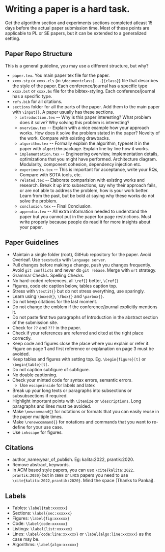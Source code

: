 # Writing a paper is a hard task. 

Get the algorithm section and experiments sections completed atleast 15 days before the actual paper submission time. Most of these points are applicable to PL or SE papers, but it can be extended to a generalized setting. 

## Paper Repo Structure

This is a general guideline, you may use a different structure, but why?

- `paper.tex`. You main paper tex file for the paper.
- `xxxx.sty` or `xxxx.cls` (in `\documentclass[...]{class}`) file that describes the style of the paper. Each conference/journal has a specific type
- `xxxx.bst` or `xxxx.bs` file for the bibtex-styling. Each conference/journal has a specific type.
- `refs.bib` for all citations.
- `sections` folder for all the parts of the paper. Add them to the main paper with `\input{}`. A paper usually has these sections. 
    -   `introduction.tex` -- Why is this paper interesting? What problem does it solve? Why solving this problem is interesting? 
    -   `overview.tex` -- Explain with a nice example how your approach works. How does it solve the problem stated in the paper? Novelty of the work. Compare with existing drawbacks. 
    -   `algorithm.tex` -- Formally explain the algorithm, typeset it in the paper with `algorithm` package. Explain line by line how it works.
    -   `implementation.tex` -- Engineering overview, implementation details, optimizations that you might have performed. Architecture diagram. Modularity, component cohesion, dependency injection etc.
    -   `experiments.tex` -- This is important for acceptance, write your RQs, Compare with SOTA tools, etc.
    -   `related.tex` -- Elaborate comparision with existing works and research. Break it up into subsections, say why their approach fails, or are not able to address the problem, how is your work better. Learn from the past, but be bold at saying why these works do not solve the problem. 
    -   `conclusion.tex` -- Final Conclusion.
    -   `appendix.tex` -- All extra information needed to understand the paper but you cannot put in the paper for page restrictions. Must write properly because people do read it for more insights about your paper.

## Paper Guidelines

- Maintain a single folder (root), GitHub repository for the paper. Avoid Overleaf. Use `texstudio` with `language server`. 
- Pull changes before making a change, push you changes frequently. Avoid `git conflicts` and never do `git rebase`. Merge with `ort` strategy. 
- Grammar Checks. Spelling Checks.
- No hard-coded references, all `\ref{}` better, `\Cref{}`
- Figures, code etc caption below, tables caption top.
- Stress with `\textit{}` but do not stress everything, use sparingly.
- Learn using `\boxed{}`, `\fbox{}` and `\parbox{}`.
- Do not keep citations for the last moment.
- Do not change the emblem if the conference/journal explicitly mentions it.
- Do not paste first two paragraphs of Introduction in the abstract section of the submission site.
- Check for `??` and `???` in the paper.
- Check if your references are referred and cited at the right place correctly. 
- Keep code and figures close the place where you explain or refer it. Figure on page 1 and first reference or explanation on page 3 must be avoided.
- Keep tables and figures with setting top. Eg. `\begin{figure}[t]` or `\begin{table}[t]`. 
- Do not caption subfigure of subfigure.
- No double captioning.
- Check your minted code for syntax errors, semantic errors.
  - Use `escapeinside` for labels and latex
- Break up your long texts or paragraphs into subsections or subsubsections if required.
- Highlight important points with `\itemize` or `\descriptions`. Long paragraphs and lines must be avoided.
- Make `\newcommand{}` for notations or formats that you can easily reuse in the paper multiple times.
- Make `\renewcommand{}` for notations and commands that you want to re-define for your use case.
- Use `inkscape` for figures. 

## Citations

- author_name:year_of_publish. Eg: kalita:2022, prantik:2020.
- Remove abstract, keywords.
- In ACM based style papers, you can use `\cite{kalita:2022, prantik:2020}` but in `IEEE` or `LNCS` papers you need to use `\cite{kalita:2022,prantik:2020}`. Mind the space (Thanks to Pankaj). 

## Labels

- Tables: `\label{tab:xxxxxx}`
- Sections: `\label{sec:xxxxxx}`
- Figures: `\label{fig:xxxxxx}`
- Code: `\label{code:xxxxxx}`
- Listings: `\label{list:xxxxxx}`
- Lines: `\label{code:line:xxxxxx}` or `\label{algo:line:xxxxxx}` as the case may be. 
- Algorithms: `\label{algo:xxxxxx}` 
